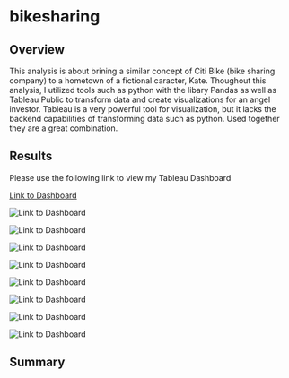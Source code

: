 # bikesharing

## Overview

This analysis is about brining a similar concept of Citi Bike (bike sharing company) to a hometown of a fictional caracter, Kate. Thoughout this analysis, I utilized tools such as python with the libary Pandas as well as Tableau Public to transform data and create visualizations for an angel investor. Tableau is a very powerful tool for visualization, but it lacks the backend capabilities of transforming data such as python. Used together they are a great combination.  


## Results

Please use the following link to view my Tableau Dashboard

[Link to Dashboard](https://public.tableau.com/app/profile/matthew.lane8526/viz/Bike_Sharing_16373748281890/Story1?publish=yes)




![Link to Dashboard]("/Images/Customer_vs_Subscriber_Users.PNG")


![Link to Dashboard]("https://public.tableau.com/app/profile/matthew.lane8526/viz/Bike_Sharing_16373748281890/Story1?publish=yes")


![Link to Dashboard]("https://public.tableau.com/app/profile/matthew.lane8526/viz/Bike_Sharing_16373748281890/Story1?publish=yes")


![Link to Dashboard]("https://public.tableau.com/app/profile/matthew.lane8526/viz/Bike_Sharing_16373748281890/Story1?publish=yes")


![Link to Dashboard]("https://public.tableau.com/app/profile/matthew.lane8526/viz/Bike_Sharing_16373748281890/Story1?publish=yes")


![Link to Dashboard]("https://public.tableau.com/app/profile/matthew.lane8526/viz/Bike_Sharing_16373748281890/Story1?publish=yes")


![Link to Dashboard]("https://public.tableau.com/app/profile/matthew.lane8526/viz/Bike_Sharing_16373748281890/Story1?publish=yes")


![Link to Dashboard]("https://public.tableau.com/app/profile/matthew.lane8526/viz/Bike_Sharing_16373748281890/Story1?publish=yes")


## Summary




